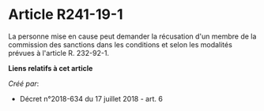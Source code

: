 # Article R241-19-1

La personne mise en cause peut demander la récusation d'un membre de la commission des sanctions dans les conditions et selon
les modalités prévues à l'article R. 232-92-1.

**Liens relatifs à cet article**

_Créé par_:

  - Décret n°2018-634 du 17 juillet 2018 - art. 6
